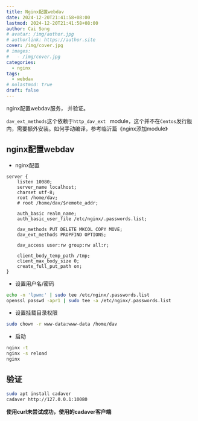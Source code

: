 ```yaml
---
title: Nginx配置webdav
date: 2024-12-20T21:41:58+08:00
lastmod: 2024-12-20T21:41:58+08:00
author: Cai Song
# avatar: /img/author.jpg
# authorlink: https://author.site
cover: /img/cover.jpg
# images:
#   - /img/cover.jpg
categories:
  - nginx
tags:
  - webdav
# nolastmod: true
draft: false
---
```


nginx配置webdav服务， 并验证。

`dav_ext_methods`这个依赖于`http_dav_ext ` module，这个并不在`Centos`发行版内，需要额外安装。如何手动编译，参考临沂篇《nginx添加module》

## nginx配置webdav

* nginx配置
```nginx
server {
	listen 10080;
	server_name localhost;
	charset utf-8;
	root /home/dav;
	# root /home/dav/$remote_addr;

	auth_basic realm_name;
	auth_basic_user_file /etc/nginx/.passwords.list;

	dav_methods PUT DELETE MKCOL COPY MOVE;
	dav_ext_methods PROPFIND OPTIONS;

	dav_access user:rw group:rw all:r;

	client_body_temp_path /tmp;
	client_max_body_size 0;
	create_full_put_path on;
}
```

* 设置用户名/密码
```bash
echo -n 'lpwm:' | sudo tee /etc/nginx/.passwords.list
openssl passwd -apr1 | sudo tee -a /etc/nginx/.passwords.list
```

* 设置挂载目录权限
```bash
sudo chown -r www-data:www-data /home/dav
```

* 启动
```bash
nginx -t 
nginx -s reload
nginx
```

## 验证
```bash
sudo apt install cadaver
cadaver http://127.0.0.1:10080
```

**使用curl未尝试成功，使用的cadaver客户端**


